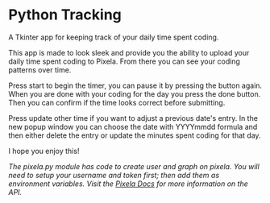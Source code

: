# Python Tracking

A Tkinter app for keeping track of your daily time spent coding.

This app is made to look sleek and provide you the ability to upload your daily time spent coding to Pixela. From there you can see your coding patterns over time.

Press start to begin the timer, you can pause it by pressing the button again. When you are done with your coding for the day you press the done button. Then you can confirm if the time looks correct before submitting.

Press update other time if you want to adjust a previous date's entry. In the new popup window you can choose the date with YYYYmmdd formula and then either delete the entry or update the minutes spent coding for that day.

I hope you enjoy this!

*The pixela.py module has code to create user and graph on pixela. You will need to setup your username and token first; then add them as environment variables. Visit the [Pixela Docs](https://docs.pixe.la/) for more information on the API.*
